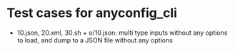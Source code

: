 # Test cases for anyconfig\_cli

- 10.json, 20.xml, 30.sh + o/10.json: multi type inputs without any options to load, and dump to a JSON file without any options
